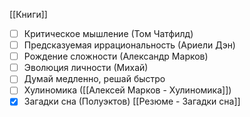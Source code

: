 [[Книги]]

- [ ] Критическое мышление (Том Чатфилд)
- [ ] Предсказуемая иррациональность (Ариели Дэн)
- [ ] Рождение сложности (Александр Марков)
- [ ] Эволюция личности (Михай)
- [ ] Думай медленно, решай быстро 
- [ ] Хулиномика ([[Алексей Марков - Хулиномика]])
- [x] Загадки сна (Полуэктов) [[Резюме - Загадки сна]]